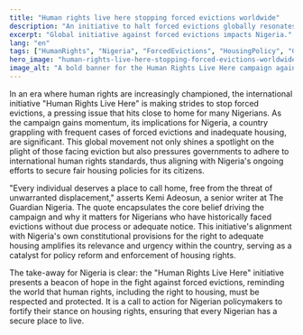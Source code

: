 ```yaml
---
title: "Human rights live here stopping forced evictions worldwide"
description: "An initiative to halt forced evictions globally resonates with Nigeria's fight for housing rights."
excerpt: "Global initiative against forced evictions impacts Nigeria."
lang: "en"
tags: ["HumanRights", "Nigeria", "ForcedEvictions", "HousingPolicy", "GlobalInitiative"]
hero_image: "human-rights-live-here-stopping-forced-evictions-worldwide.png"
image_alt: "A bold banner for the Human Rights Live Here campaign against forced evictions"
---
```


In an era where human rights are increasingly championed, the international initiative "Human Rights Live Here" is making strides to stop forced evictions, a pressing issue that hits close to home for many Nigerians. As the campaign gains momentum, its implications for Nigeria, a country grappling with frequent cases of forced evictions and inadequate housing, are significant. This global movement not only shines a spotlight on the plight of those facing eviction but also pressures governments to adhere to international human rights standards, thus aligning with Nigeria's ongoing efforts to secure fair housing policies for its citizens.

"Every individual deserves a place to call home, free from the threat of unwarranted displacement," asserts Kemi Adeosun, a senior writer at The Guardian Nigeria. The quote encapsulates the core belief driving the campaign and why it matters for Nigerians who have historically faced evictions without due process or adequate notice. This initiative's alignment with Nigeria's own constitutional provisions for the right to adequate housing amplifies its relevance and urgency within the country, serving as a catalyst for policy reform and enforcement of housing rights.

The take-away for Nigeria is clear: the "Human Rights Live Here" initiative presents a beacon of hope in the fight against forced evictions, reminding the world that human rights, including the right to housing, must be respected and protected. It is a call to action for Nigerian policymakers to fortify their stance on housing rights, ensuring that every Nigerian has a secure place to live.
